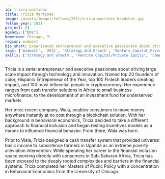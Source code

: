 ```yaml
---
id: tricia-martinez
title: Tricia Martinez
image: /assets/images/fellows/2021/tricia-martinez-headshot.jpg
fellow_year: 2021
project: []
agency: ["DOE"]
hometown: Chicago, IL
region: midwest
bio_short: Experienced entrepreneur and executive passionate about driving large scale impact through technology and innovation.
tags: ['midwest', '2021', 'Strategy_And_Growth', 'Venture_Capital_Private_Equity', 'Change_Management']
skills: ['Strategy and Growth', 'Venture Capital/Private Equity', 'Change Management']
---
```

Tricia is a serial entrepreneur and executive passionate about driving large scale impact through technology and innovation. Named top 20 founders of color, Hispanic Entrepreneur of the Year, top 100 Fintech leaders creating impact, and 100 most influential people in cryptocurrency. Her experience ranges from cash transfer solutions in Africa to small business microfinance, to the development of an investment fund for underserved markets.

Her most recent company, Wala, enables consumers to move money anywhere instantly at no cost through a blockchain solution. With her background in behavioral economics, Tricia decided to take a different approach to financial inclusion and began testing incentives models as a means to influence financial behavior. From there, Wala was born.

Prior to Wala, Tricia designed a cash transfer system that provided universal basic income to subsistence farmers in Uganda as an extreme poverty alleviation intervention. While spending her career in the financial inclusion space working directly with consumers in Sub-Saharan Africa, Tricia has been exposed to the deeply rooted complexities and barriers in the financial systems. Tricia completed her Masters of Public Policy with a concentration in Behavioral Economics from the University of Chicago.
